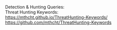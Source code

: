 Detection & Hunting Queries:  
Threat Hunting Keywords:  
https://mthcht.github.io/ThreatHunting-Keywords/
https://github.com/mthcht/ThreatHunting-Keywords

